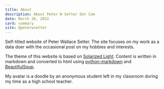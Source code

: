 ```yaml
---
title: About
description: About Peter W Setter Dot Com
date: March 26, 2022
card: summary
site: @peterwsetter
---
```


Self-titled website of Peter Wallace Setter. The site focuses on my work as a data doer with the occasional post on my hobbies and interests. 

The theme of this website is based on [Solarized Light](https://ethanschoonover.com/solarized/). Content is written in markdown and converted to html using [python-markdown](https://python-markdown.github.io/) and [BeautifulSoup](https://www.crummy.com/software/BeautifulSoup/bs4/doc/).

My avatar is a doodle by an anonymous student left in my classroom during my time as a high school teacher.
